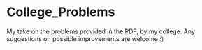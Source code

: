 # College_Problems
My take on the problems provided in the PDF, by my college. 
Any suggestions on possible improvements are welcome :)
